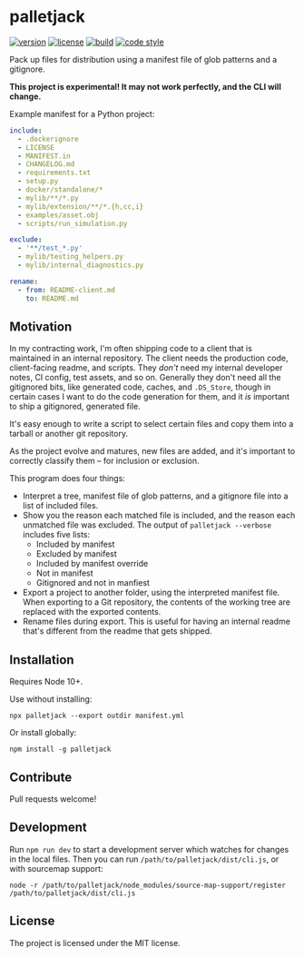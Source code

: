 # palletjack

[![version](https://img.shields.io/npm/v/palletjack.svg?style=flat-square)][npm]
[![license](https://img.shields.io/npm/l/palletjack.svg?style=flat-square)][npm]
[![build](https://img.shields.io/circleci/project/github/metabolize/palletjack.svg?style=flat-square)][build]
[![code style](https://img.shields.io/badge/code_style-prettier-ff69b4.svg?style=flat-square)][prettier]

[npm]: https://npmjs.com/palletjack/
[build]: https://circleci.com/gh/metabolize/palletjack/tree/main
[prettier]: https://prettier.io/

Pack up files for distribution using a manifest file of glob patterns and a gitignore.

**This project is experimental! It may not work perfectly, and the CLI will change.**

Example manifest for a Python project:

```yml
include:
  - .dockerignore
  - LICENSE
  - MANIFEST.in
  - CHANGELOG.md
  - requirements.txt
  - setup.py
  - docker/standalone/*
  - mylib/**/*.py
  - mylib/extension/**/*.{h,cc,i}
  - examples/asset.obj
  - scripts/run_simulation.py

exclude:
  - '**/test_*.py'
  - mylib/testing_helpers.py
  - mylib/internal_diagnostics.py

rename:
  - from: README-client.md
    to: README.md
```

## Motivation

In my contracting work, I'm often shipping code to a client that is maintained
in an internal repository. The client needs the production code, client-facing
readme, and scripts. They _don't_ need my internal developer notes, CI config,
test assets, and so on. Generally they don't need all the gitignored bits, like
generated code, caches, and `.DS_Store`, though in certain cases I want to do
the code generation for them, and it _is_ important to ship a gitignored,
generated file.

It's easy enough to write a script to select certain files and copy them into
a tarball or another git repository.

As the project evolve and matures, new files are added, and it's important to
correctly classify them – for inclusion or exclusion.

This program does four things:

- Interpret a tree, manifest file of glob patterns, and a gitignore file into
  a list of included files.
- Show you the reason each matched file is included, and the reason each
  unmatched file was excluded. The output of `palletjack --verbose` includes
  five lists:
  - Included by manifest
  - Excluded by manifest
  - Included by manifest override
  - Not in manifest
  - Gitignored and not in manfiest
- Export a project to another folder, using the interpreted manifest file. When
  exporting to a Git repository, the contents of the working tree are replaced
  with the exported contents.
- Rename files during export. This is useful for having an internal readme
  that's different from the readme that gets shipped.

## Installation

Requires Node 10+.

Use without installing:

```console
npx palletjack --export outdir manifest.yml
```

Or install globally:

```console
npm install -g palletjack
```

## Contribute

Pull requests welcome!

## Development

Run `npm run dev` to start a development server which watches for changes in
the local files. Then you can run `/path/to/palletjack/dist/cli.js`, or with
sourcemap support:

```
node -r /path/to/palletjack/node_modules/source-map-support/register /path/to/palletjack/dist/cli.js
```

## License

The project is licensed under the MIT license.
